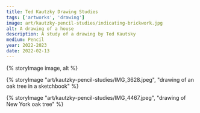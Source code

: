 ```yaml
---
title: Ted Kautzky Drawing Studies
tags: ['artworks', 'drawing']
image: art/kautzky-pencil-studies/indicating-brickwork.jpg
alt: A drawing of a house
description: A study of a drawing by Ted Kautsky
medium: Pencil
year: 2022-2023
date: 2022-02-13
---
```

{% storyImage image, alt %}

{% storyImage "art/kautzky-pencil-studies/IMG_3628.jpeg", "drawing of an oak tree in a sketchbook" %}

{% storyImage "art/kautzky-pencil-studies/IMG_4467.jpeg", "drawing of New York oak tree" %} 